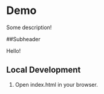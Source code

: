 # Demo

Some description!

##Subheader

Hello!

## Local Development

1. Open index.html in your browser.